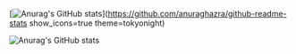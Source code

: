 [![Anurag's GitHub stats](https://github-readme-stats.vercel.app/api?username=Mystic-peng)](https://github.com/anuraghazra/github-readme-stats show_icons=true theme=tokyonight)

![Anurag's GitHub stats](https://github-readme-stats.vercel.app/api?username=Mystic-peng=true&theme=tokyonight)